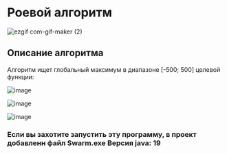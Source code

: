 #  Роевой алгоритм





![ezgif com-gif-maker (2)](https://user-images.githubusercontent.com/91944488/201690866-63a3ae86-137d-40b4-992d-a0490fa45984.gif)







##  Описание алгоритма
Алгоритм ищет глобальный максимум в диапазоне [-500; 500] целевой функции:



![image](https://user-images.githubusercontent.com/91944488/201690992-5d70dd94-9a5f-4810-8965-464f4dbe8c82.png)



![image](https://user-images.githubusercontent.com/91944488/201691082-bdcd7695-59a9-437d-97fd-19e2992188c7.png)



![image](https://user-images.githubusercontent.com/91944488/201691133-bbbf87d9-253d-45c8-ae81-e40c5011fa07.png)




### Если вы захотите запустить эту программу, в проект добавленн файл Swarm.exe Версия java: 19
